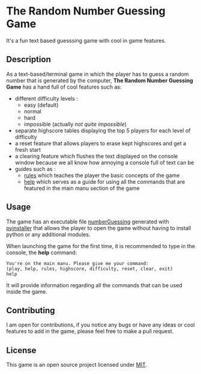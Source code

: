# The Random Number Guessing Game

It's a fun text based guesssing game with cool in game features.

## Description

As a text-based/terminal game in which the player has to guess a random number
that is generated by the computer, __The Random Number Guessing Game__ has a 
hand full of cool features such as:
* different difficulty levels :
    * easy (default)
    * normal
    * hard
    * impossible (actually *not quite impossible*)
* separate highscore tables displaying the top 5 players for each level of
  difficulty
* a reset feature that allows players to erase kept highscores and get a 
  fresh start
* a clearing feature which flushes the text displayed on the console window
  because we all know how annoying a console full of text can be
* guides such as :
    * [rules](data/rules.txt) which teaches the player the basic
	   concepts of the game
    * [help](help.txt) which serves as a guide for using all the
	   commands that are featured in the main manu section of the game


## Usage

The game has an executable file [numberGuessing](numberGuessing.exe) generated
with [pyinstaller](https://www.pyinstaller.org/) that allows the player to open the game without 
having to install python or any additional modules.

When launching the game for the first time, it is recommended to type in the
console, the __help__ command:

``` 
You're on the main manu. Please give me your command:
(play, help, rules, highscore, difficulty, reset, clear, exit)
help
```

It will provide information regarding all the commands that can be used inside
the game.

## Contributing

I am open for contributions, if you notice any bugs or have any ideas or cool 
features to add in the game, please feel free to make a pull request.

## License

This game is an open source project licensed under [MIT](https://choosealicense.com/licenses/mit/).
